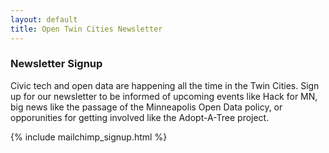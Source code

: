 ```yaml
---
layout: default
title: Open Twin Cities Newsletter 
---
```


### Newsletter Signup

Civic tech and open data are happening all the time in the Twin Cities. Sign up
for our newsletter to be informed of upcoming events like Hack for MN, big news
like the passage of the Minneapolis Open Data policy, or opporunities for
getting involved like the Adopt-A-Tree project.

{% include mailchimp_signup.html %}
